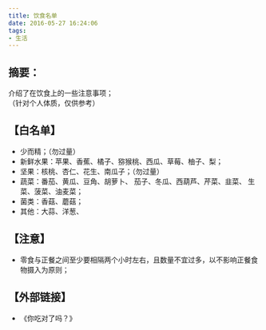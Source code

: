 ```yaml
---
title: 饮食名单
date: 2016-05-27 16:24:06
tags:
- 生活
---
```


## 摘要：
介绍了在饮食上的一些注意事项；  
（针对个人体质，仅供参考）


## 【白名单】
- 少而精；（勿过量）
- 新鲜水果：苹果、香蕉、橘子、猕猴桃、西瓜、草莓、柚子、梨；
- 坚果：核桃、杏仁、花生、南瓜子；（勿过量）
- 蔬菜：番茄、黄瓜、豆角、胡萝卜、
      茄子、冬瓜、西葫芦、芹菜、韭菜、
      生菜、菠菜、油麦菜；
- 菌类：香菇、蘑菇；
- 其他：大蒜、洋葱、


## 【注意】
- 零食与正餐之间至少要相隔两个小时左右，且数量不宜过多，以不影响正餐食物摄入为原则；

## 【外部链接】
- 《你吃对了吗？》



